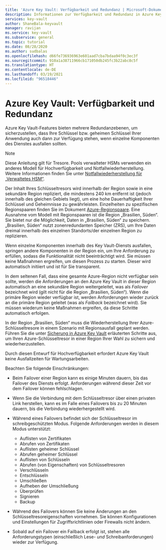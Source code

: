 ```yaml
---
title: 'Azure Key Vault: Verfügbarkeit und Redundanz | Microsoft-Dokumentation'
description: Informationen zur Verfügbarkeit und Redundanz in Azure Key Vault
services: key-vault
author: ShaneBala-keyvault
manager: ravijan
ms.service: key-vault
ms.subservice: general
ms.topic: tutorial
ms.date: 08/28/2020
ms.author: sudbalas
ms.openlocfilehash: d66fe736936963e601aad7cba7bdaa94f0c3ec3f
ms.sourcegitcommit: 910a1a38711966cb171050db245fc3b22abc8c5f
ms.translationtype: HT
ms.contentlocale: de-DE
ms.lasthandoff: 03/19/2021
ms.locfileid: "96518446"
---
```

# <a name="azure-key-vault-availability-and-redundancy"></a>Azure Key Vault: Verfügbarkeit und Redundanz

Azure Key Vault-Features bieten mehrere Redundanzebenen, um sicherzustellen, dass Ihre Schlüssel bzw. geheimen Schlüssel Ihrer Anwendung auch dann zur Verfügung stehen, wenn einzelne Komponenten des Dienstes ausfallen sollten.

> [!NOTE]
> Diese Anleitung gilt für Tresore. Pools verwalteter HSMs verwenden ein anderes Modell für Hochverfügbarkeit und Notfallwiederherstellung. Weitere Informationen finden Sie unter [Notfallwiederherstellung für „Verwaltetes HSM“](../managed-hsm/disaster-recovery-guide.md).

Der Inhalt Ihres Schlüsseltresors wird innerhalb der Region sowie in eine sekundäre Region repliziert, die mindestens 240 km entfernt ist (jedoch innerhalb des gleichen Gebiets liegt), um eine hohe Dauerhaftigkeit Ihrer Schlüssel und Geheimnisse zu gewährleisten. Einzelheiten zu spezifischen Regionspaaren finden Sie im Dokument [Azure-Regionspaare](../../best-practices-availability-paired-regions.md). Eine Ausnahme vom Modell mit Regionspaaren ist die Region „Brasilien, Süden“. Sie bietet nur die Möglichkeit, Daten in „Brasilien, Süden“ zu speichern. „Brasilien, Süden“ nutzt zonenredundanten Speicher (ZRS), um Ihre Daten dreimal innerhalb des einzelnen Standorts/der einzelnen Region zu replizieren.   

Wenn einzelne Komponenten innerhalb des Key Vault-Diensts ausfallen, springen andere Komponenten in der Region ein, um Ihre Anforderung zu erfüllen, sodass die Funktionalität nicht beeinträchtigt wird. Sie müssen keine Maßnahmen ergreifen, um diesen Prozess zu starten. Dieser wird automatisch initiiert und ist für Sie transparent.

In dem seltenen Fall, dass eine gesamte Azure-Region nicht verfügbar sein sollte, werden die Anforderungen an den Azure Key Vault in dieser Region automatisch an eine sekundäre Region weitergeleitet, was als *Failover* bezeichnet wird (gilt nicht für die Region „Brasilien, Süden“). Wenn die primäre Region wieder verfügbar ist, werden Anforderungen wieder zurück an die primäre Region geleitet (was als *Failback* bezeichnet wird). Sie müssen wiederum keine Maßnahmen ergreifen, da diese Schritte automatisch erfolgen.

In der Region „Brasilien, Süden“ muss die Wiederherstellung Ihrer Azure-Schlüsseltresore in einem Szenario mit Regionsausfall geplant werden. Führen Sie die unter [Sicherung in Azure Key Vault](backup.md) erläuterten Schritte aus, um Ihren Azure-Schlüsseltresor in einer Region Ihrer Wahl zu sichern und wiederherzustellen. 

Durch diesen Entwurf für Hochverfügbarkeit erfordert Azure Key Vault keine Ausfallzeiten für Wartungsarbeiten.

Beachten Sie folgende Einschränkungen:

* Beim Failover einer Region kann es einige Minuten dauern, bis das Failover des Diensts erfolgt. Anforderungen während dieser Zeit vor dem Failover können fehlschlagen.
* Wenn Sie die Verbindung mit dem Schlüsseltresor über einen privaten Link herstellen, kann es im Falle eines Failovers bis zu 20 Minuten dauern, bis die Verbindung wiederhergestellt wird. 
* Während eines Failovers befindet sich der Schlüsseltresor im schreibgeschützten Modus. Folgende Anforderungen werden in diesem Modus unterstützt:
  * Auflisten von Zertifikaten
  * Abrufen von Zertifikaten
  * Auflisten geheimer Schlüssel
  * Abrufen geheimer Schlüssel
  * Auflisten von Schlüsseln
  * Abrufen (von Eigenschaften) von Schlüsseltresoren
  * Verschlüsseln
  * Entschlüsseln
  * Umschließen
  * Aufheben der Umschließung
  * Überprüfen
  * Signieren
  * Backup

* Während des Failovers können Sie keine Änderungen an den Schlüsseltresoreigenschaften vornehmen. Sie können Konfigurationen und Einstellungen für Zugriffsrichtlinien oder Firewalls nicht ändern.

* Sobald auf ein Failover ein Failback erfolgt ist, stehen alle Anforderungstypen (einschließlich Lese- *und* Schreibanforderungen) wieder zur Verfügung.
